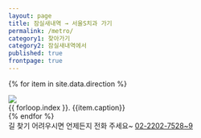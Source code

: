 ```yaml
---
layout: page
title: 잠실새내역 → 서울S치과 가기
permalink: /metro/
category1: 찾아가기
category2: 잠실새내역에서
published: true
frontpage: true
---
```


<div id="info">

{% for item in site.data.direction %}
<div class="card mb-3">
  <div class="card-body">
    <div class="row">
      <div class="col-lg-8 p-2 "><img class="shadow" src="{{site.url}}/img/{{item.photo}}"></div>
      <div class="col-lg-4 pb-2 ">{{ forloop.index }}. {{item.caption}}</div>
    </div>
  </div>
</div>
{% endfor %}

<div class="mb-4">길 찾기 어려우시면 언제든지 전화 주세요~ <i style="width: 1.5em;" class="fa fa-phone"></i><a href="tel:+82222027528">02-2202-7528</a><a href="tel:+82222027529">~9</a></div>

</div>
